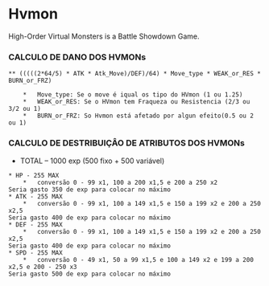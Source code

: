 # Hvmon
High-Order Virtual Monsters is a Battle Showdown Game.


###  CALCULO DE DANO DOS HVMONs

```
** (((((2*64/5) * ATK * Atk_Move)/DEF)/64) * Move_type * WEAK_or_RES * BURN_or_FRZ)
                                                      
    *   Move_type: Se o move é iqual os tipo do HVmon (1 ou 1.25) 
    *   WEAK_or_RES: Se o HVmon tem Fraqueza ou Resistencia (2/3 ou 3/2 ou 1)
    *   BURN_or_FRZ: So Hvmon está afetado por algun efeito(0.5 ou 2 ou 1)
```
### CALCULO DE DESTRIBUIÇÂO DE ATRIBUTOS DOS HVMONs

* TOTAL – 1000 exp (500 fixo  + 500 variável)
```
* HP - 255 MAX 
    *   conversão 0 - 99 x1, 100 a 200 x1,5 e 200 a 250 x2
Seria gasto 350 de exp para colocar no máximo
* ATK - 255 MAX 
    *   conversão 0 - 99 x1, 100 a 149 x1,5 e 150 a 199 x2 e 200 a 250 x2,5
Seria gasto 400 de exp para colocar no máximo
* DEF - 255 MAX 
    *   conversão 0 - 99 x1, 100 a 149 x1,5 e 150 a 199 x2 e 200 a 250 x2,5
Seria gasto 400 de exp para colocar no máximo
* SPD - 255 MAX 
    *   conversão 0 - 49 x1, 50 a 99 x1,5 e 100 a 149 x2 e 199 a 200 x2,5 e 200 - 250 x3 
Seria gasto 500 de exp para colocar no máximo 

```